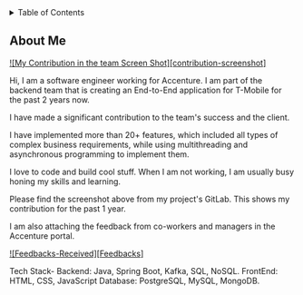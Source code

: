 

<!-- TABLE OF CONTENTS -->
<details>
  <summary>Table of Contents</summary>
  <ol>
    <li>
      <a href="#About-ME">About me</a>
    </li>
  </ol>
</details>



<!-- ABOUT THE PROJECT -->
## About Me
[![My Contribution in the team Screen Shot][contribution-screenshot]](https://drive.google.com/file/d/1m0XIH9XannDq_zUi29-QM5WYJm92VFhB/view?usp=drive_link)

Hi, I am a software engineer working for Accenture. I am part of the backend team that is creating an End-to-End application for T-Mobile for the past 2 years now.

I have made a significant contribution to the team's success and the client. 

I have implemented more than 20+ features, which included all types of complex business requirements, while using multithreading and asynchronous programming to implement them.

I love to code and build cool stuff. When I am not working, I am usually busy honing my skills and learning.

Please find the screenshot above from my project's GitLab. This shows my contribution for the past 1 year.

I am also attaching the feedback from co-workers and managers in the Accenture portal. 

[![Feedbacks-Received][Feedbacks]](https://drive.google.com/file/d/1rQlL1LUZRIC6bNBZAye3oAXqLnPQ1Qyh/view?usp=drive_link)


Tech Stack- 
Backend: Java, Spring Boot, Kafka, SQL, NoSQL.
FrontEnd: HTML, CSS, JavaScript
Database: PostgreSQL, MySQL, MongoDB.

